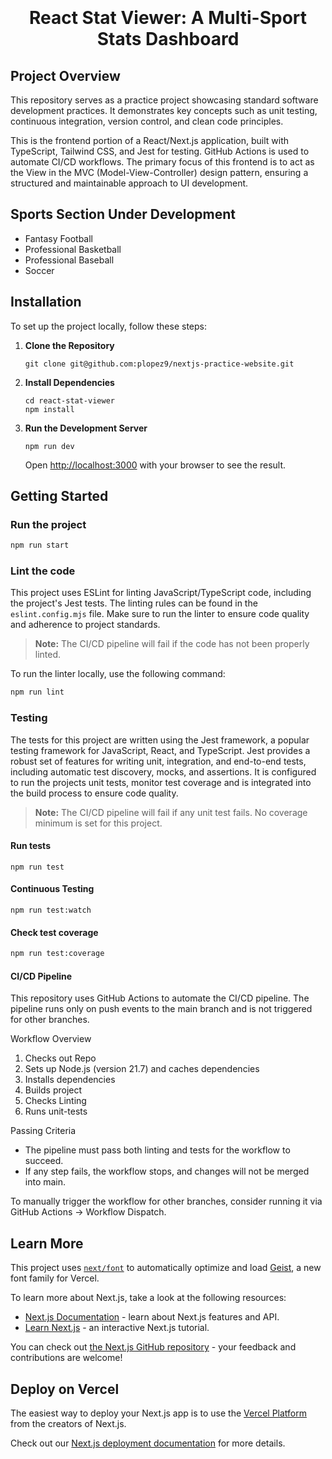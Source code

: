 # <p align="center" style="padding-top:20px">React Stat Viewer: A Multi-Sport Stats Dashboard </p>

## Project Overview

This repository serves as a practice project showcasing standard software development practices. It demonstrates key concepts such as unit testing, continuous integration, version control, and clean code principles.

This is the frontend portion of a React/Next.js application, built with TypeScript, Tailwind CSS, and Jest for testing. GitHub Actions is used to automate CI/CD workflows. The primary focus of this frontend is to act as the View in the MVC (Model-View-Controller) design pattern, ensuring a structured and maintainable approach to UI development.

## Sports Section Under Development

- Fantasy Football
- Professional Basketball
- Professional Baseball
- Soccer

## Installation

To set up the project locally, follow these steps:

1. **Clone the Repository**

   ```
   git clone git@github.com:plopez9/nextjs-practice-website.git
   ```

2. **Install Dependencies**

   ```
   cd react-stat-viewer
   npm install
   ```

3. **Run the Development Server**
   ```
   npm run dev
   ```
   Open [http://localhost:3000](http://localhost:3000) with your browser to see the result.

## Getting Started

### Run the project

```sh
npm run start
```

### Lint the code

This project uses ESLint for linting JavaScript/TypeScript code, including the project's Jest tests. The linting rules can be found in the `eslint.config.mjs` file. Make sure to run the linter to ensure code quality and adherence to project standards.

> **Note:** The CI/CD pipeline will fail if the code has not been properly linted.

To run the linter locally, use the following command:

```sh
npm run lint
```

### Testing

The tests for this project are written using the Jest framework, a popular testing framework for JavaScript, React, and TypeScript. Jest provides a robust set of features for writing unit, integration, and end-to-end tests, including automatic test discovery, mocks, and assertions. It is configured to run the projects unit tests, monitor test coverage and is integrated into the build process to ensure code quality.

> **Note:** The CI/CD pipeline will fail if any unit test fails. No coverage minimum is set for this project.

#### Run tests

```
npm run test
```

#### Continuous Testing

```
npm run test:watch
```

#### Check test coverage

```sh
npm run test:coverage
```

#### CI/CD Pipeline

This repository uses GitHub Actions to automate the CI/CD pipeline. The pipeline runs only on push events to the main branch and is not triggered for other branches.

Workflow Overview

1. Checks out Repo
2. Sets up Node.js (version 21.7) and caches dependencies
3. Installs dependencies
4. Builds project
5. Checks Linting
6. Runs unit-tests

Passing Criteria

- The pipeline must pass both linting and tests for the workflow to succeed.
- If any step fails, the workflow stops, and changes will not be merged into main.

To manually trigger the workflow for other branches, consider running it via GitHub Actions → Workflow Dispatch.

## Learn More

This project uses [`next/font`](https://nextjs.org/docs/app/building-your-application/optimizing/fonts) to automatically optimize and load [Geist](https://vercel.com/font), a new font family for Vercel.

To learn more about Next.js, take a look at the following resources:

- [Next.js Documentation](https://nextjs.org/docs) - learn about Next.js features and API.
- [Learn Next.js](https://nextjs.org/learn) - an interactive Next.js tutorial.

You can check out [the Next.js GitHub repository](https://github.com/vercel/next.js) - your feedback and contributions are welcome!

## Deploy on Vercel

The easiest way to deploy your Next.js app is to use the [Vercel Platform](https://vercel.com/new?utm_medium=default-template&filter=next.js&utm_source=create-next-app&utm_campaign=create-next-app-readme) from the creators of Next.js.

Check out our [Next.js deployment documentation](https://nextjs.org/docs/app/building-your-application/deploying) for more details.
